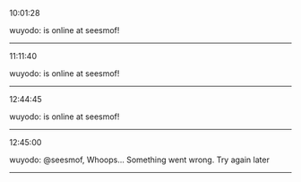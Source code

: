 10:01:28

wuyodo: is online at seesmof!

---

11:11:40

wuyodo: is online at seesmof!

---

12:44:45

wuyodo: is online at seesmof!

---

12:45:00

wuyodo: @seesmof, Whoops... Something went wrong. Try again later

---


